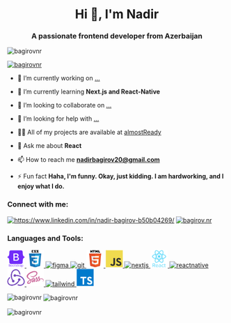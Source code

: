 <h1 align="center">Hi 👋, I'm Nadir</h1>
<h3 align="center">A passionate frontend developer from Azerbaijan</h3>

<p align="left"> <img src="https://komarev.com/ghpvc/?username=bagirovnr&label=Profile%20views&color=0e75b6&style=flat" alt="bagirovnr" /> </p>

<p align="left"> <a href="https://github.com/ryo-ma/github-profile-trophy"><img src="https://github-profile-trophy.vercel.app/?username=bagirovnr" alt="bagirovnr" /></a> </p>

- 🔭 I’m currently working on [...](...)

- 🌱 I’m currently learning **Next.js and React-Native**

- 👯 I’m looking to collaborate on [...](...)

- 🤝 I’m looking for help with [...](...)

- 👨‍💻 All of my projects are available at [almostReady](almostReady)

- 💬 Ask me about **React**

- 📫 How to reach me **nadirbagirov20@gmail.com**

- ⚡ Fun fact **Haha, I'm funny. Okay, just kidding. I am hardworking, and I enjoy what I do.**

<h3 align="left">Connect with me:</h3>
<p align="left">
<a href="https://linkedin.com/in/https://www.linkedin.com/in/nadir-bagirov-b50b04269/" target="blank"><img align="center" src="https://raw.githubusercontent.com/rahuldkjain/github-profile-readme-generator/master/src/images/icons/Social/linked-in-alt.svg" alt="https://www.linkedin.com/in/nadir-bagirov-b50b04269/" height="30" width="40" /></a>
<a href="https://instagram.com/bagirov.nr" target="blank"><img align="center" src="https://raw.githubusercontent.com/rahuldkjain/github-profile-readme-generator/master/src/images/icons/Social/instagram.svg" alt="bagirov.nr" height="30" width="40" /></a>
</p>

<h3 align="left">Languages and Tools:</h3>
<p align="left"> <a href="https://getbootstrap.com" target="_blank" rel="noreferrer"> <img src="https://raw.githubusercontent.com/devicons/devicon/master/icons/bootstrap/bootstrap-plain-wordmark.svg" alt="bootstrap" width="40" height="40"/> </a> <a href="https://www.w3schools.com/css/" target="_blank" rel="noreferrer"> <img src="https://raw.githubusercontent.com/devicons/devicon/master/icons/css3/css3-original-wordmark.svg" alt="css3" width="40" height="40"/> </a> <a href="https://www.figma.com/" target="_blank" rel="noreferrer"> <img src="https://www.vectorlogo.zone/logos/figma/figma-icon.svg" alt="figma" width="40" height="40"/> </a> <a href="https://git-scm.com/" target="_blank" rel="noreferrer"> <img src="https://www.vectorlogo.zone/logos/git-scm/git-scm-icon.svg" alt="git" width="40" height="40"/> </a> <a href="https://www.w3.org/html/" target="_blank" rel="noreferrer"> <img src="https://raw.githubusercontent.com/devicons/devicon/master/icons/html5/html5-original-wordmark.svg" alt="html5" width="40" height="40"/> </a> <a href="https://developer.mozilla.org/en-US/docs/Web/JavaScript" target="_blank" rel="noreferrer"> <img src="https://raw.githubusercontent.com/devicons/devicon/master/icons/javascript/javascript-original.svg" alt="javascript" width="40" height="40"/> </a> <a href="https://nextjs.org/" target="_blank" rel="noreferrer"> <img src="https://cdn.worldvectorlogo.com/logos/nextjs-2.svg" alt="nextjs" width="40" height="40"/> </a> <a href="https://reactjs.org/" target="_blank" rel="noreferrer"> <img src="https://raw.githubusercontent.com/devicons/devicon/master/icons/react/react-original-wordmark.svg" alt="react" width="40" height="40"/> </a> <a href="https://reactnative.dev/" target="_blank" rel="noreferrer"> <img src="https://reactnative.dev/img/header_logo.svg" alt="reactnative" width="40" height="40"/> </a> <a href="https://redux.js.org" target="_blank" rel="noreferrer"> <img src="https://raw.githubusercontent.com/devicons/devicon/master/icons/redux/redux-original.svg" alt="redux" width="40" height="40"/> </a> <a href="https://sass-lang.com" target="_blank" rel="noreferrer"> <img src="https://raw.githubusercontent.com/devicons/devicon/master/icons/sass/sass-original.svg" alt="sass" width="40" height="40"/> </a> <a href="https://tailwindcss.com/" target="_blank" rel="noreferrer"> <img src="https://www.vectorlogo.zone/logos/tailwindcss/tailwindcss-icon.svg" alt="tailwind" width="40" height="40"/> </a> <a href="https://www.typescriptlang.org/" target="_blank" rel="noreferrer"> <img src="https://raw.githubusercontent.com/devicons/devicon/master/icons/typescript/typescript-original.svg" alt="typescript" width="40" height="40"/> </a> </p>

<p><img align="left" src="https://github-readme-stats.vercel.app/api/top-langs?username=bagirovnr&show_icons=true&locale=en&layout=compact" alt="bagirovnr" /></p>

<p>&nbsp;<img align="center" src="https://github-readme-stats.vercel.app/api?username=bagirovnr&show_icons=true&locale=en" alt="bagirovnr" /></p>

<p><img align="center" src="https://github-readme-streak-stats.herokuapp.com/?user=bagirovnr&" alt="bagirovnr" /></p>
